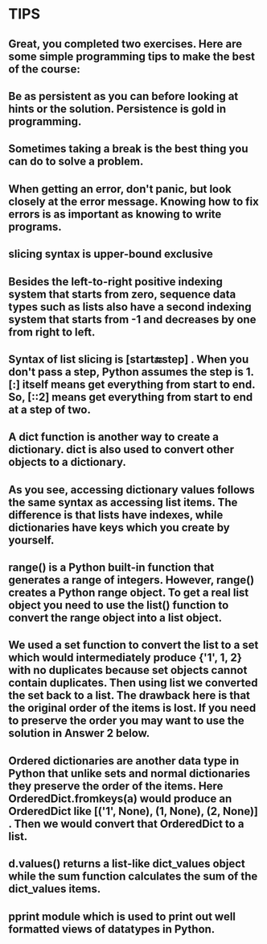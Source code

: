 # TIPS

## Great, you completed two exercises. Here are some simple programming tips to make the best of the course:

## Be as persistent as you can before looking at hints or the solution. Persistence is gold in programming.

##  Sometimes taking a break is the best thing you can do to solve a problem.

## When getting an error, don't panic, but look closely at the error message. Knowing how to fix errors is as important as knowing to write programs.


## slicing syntax is upper-bound exclusive

## Besides the left-to-right positive indexing system that starts from zero, sequence data types such as lists also have a second indexing system that starts from -1 and decreases by one from right to left. 

## Syntax of list slicing is [start:end:step] . When you don't pass a step, Python assumes the step is 1. [:]  itself means get everything from start to end. So, [::2]  means get everything from start to end at a step of two.

## A dict  function is another way to create a dictionary. dict  is also used to convert other objects to a dictionary.

## As you see, accessing dictionary values follows the same syntax as accessing list items. The difference is that lists have indexes, while dictionaries have keys which you create by yourself.

## range()  is a Python built-in function that generates a range of integers. However, range()  creates a Python range object. To get a real list object you need to use the list() function to convert the range object into a list object.

## We used a set  function to convert the list to a set which would intermediately produce {'1', 1, 2}  with no duplicates because set objects cannot contain duplicates. Then using list  we converted the set back to a list. The drawback here is that the original order of the items is lost. If you need to preserve the order you may want to use the solution in Answer 2 below.

## Ordered dictionaries are another data type in Python that unlike sets and normal dictionaries they preserve the order of the items. Here OrderedDict.fromkeys(a)  would produce an OrderedDict  like [('1', None), (1, None), (2, None)] . Then we would convert that OrderedDict  to a list.

## d.values()  returns a list-like dict_values  object while the sum  function calculates the sum of the dict_values  items.

## pprint  module which is used to print out well formatted views of datatypes in Python.